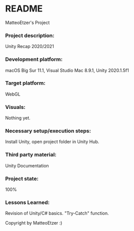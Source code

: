 # README
MatteoEtzer's Project

### Project description: 
Unity Recap 2020/2021

### Development platform: 
macOS Big Sur 11.1, Visual Studio Mac 8.9.1, Unity 2020.1.5f1

### Target platform:
WebGL

### Visuals: 
Nothing yet.

### Necessary setup/execution steps:
Install Unity, open project folder in Unity Hub.

### Third party material: 
Unity Documentation

### Project state: 
100%

### Lessons Learned: 
Revision of Unity/C# basics. "Try-Catch" function. 

Copyright by MatteoEtzer :)
